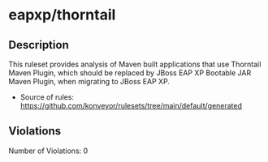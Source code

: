 # eapxp/thorntail
## Description
This ruleset provides analysis of Maven built applications that use Thorntail Maven Plugin, which should be replaced by JBoss EAP XP Bootable JAR Maven Plugin, when migrating to JBoss EAP XP.
* Source of rules: https://github.com/konveyor/rulesets/tree/main/default/generated
## Violations
Number of Violations: 0
